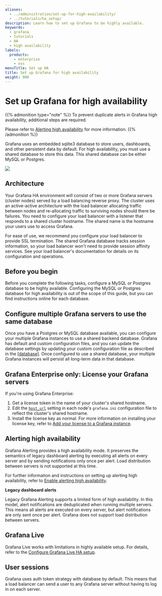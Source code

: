 ```yaml
---
aliases:
  - ../administration/set-up-for-high-availability/
  - ../tutorials/ha_setup/
description: Learn how to set up Grafana to be highly available.
keywords:
  - grafana
  - tutorials
  - HA
  - high availability
labels:
  products:
    - enterprise
    - oss
menuTitle: Set up HA
title: Set up Grafana for high availability
weight: 900
---
```


# Set up Grafana for high availability

{{% admonition type="note" %}}
To prevent duplicate alerts in Grafana high availability, additional steps are required.

Please refer to [Alerting high availability](#alerting-high-availability) for more information.
{{% /admonition %}}

Grafana uses an embedded sqlite3 database to store users, dashboards, and other persistent data by default. For high availability, you must use a shared database to store this data. This shared database can be either MySQL or Postgres.

<div class="text-center">
  <img src="/static/img/docs/tutorials/grafana-high-availability.png"  max-width= "800px" class="center" />
</div>

## Architecture

Your Grafana HA environment will consist of two or more Grafana servers (cluster nodes) served by a load balancing reverse proxy. The cluster uses an active-active architecture with the load balancer allocating traffic between nodes and re-allocating traffic to surviving nodes should there be failures. You need to configure your load balancer with a listener that responds to a shared cluster hostname. The shared name is the hostname your users use to access Grafana.

For ease of use, we recommend you configure your load balancer to provide SSL termination. The shared Grafana database tracks session information, so your load balancer won't need to provide session affinity services. See your load balancer's documentation for details on its configuration and operations.

## Before you begin

Before you complete the following tasks, configure a MySQL or Postgres database to be highly available. Configuring the MySQL or Postgres database for high availability is out of the scope of this guide, but you can find instructions online for each database.

## Configure multiple Grafana servers to use the same database

Once you have a Postgres or MySQL database available, you can configure your multiple Grafana instances to use a shared backend database. Grafana has default and custom configuration files, and you can update the database settings by updating your custom configuration file as described in the [[database]](../configure-grafana/#database). Once configured to use a shared database, your multiple Grafana instances will persist all long-term data in that database.

## Grafana Enterprise only: License your Grafana servers

If you're using Grafana Enterprise:

1. Get a license token in the name of your cluster's shared hostname.
1. Edit the [`host_url`](https://grafana.com/docs/grafana/<GRAFANA_VERSION>/setup-grafana/configure-grafana/#root_url) setting in each node's `grafana.ini` configuration file to reflect the cluster's shared hostname.
1. Install the license key as normal. For more information on installing your license key, refer to [Add your license to a Grafana instance](https://grafana.com/docs/grafana/<GRAFANA_VERSION>/administration/enterprise-licensing/#step-2-add-your-license-to-a-grafana-instance).

## Alerting high availability

Grafana Alerting provides a high availability mode. It preserves the semantics of legacy dashboard alerting by executing all alerts on every server and by sending notifications only once per alert. Load distribution between servers is not supported at this time.

For further information and instructions on setting up alerting high availability, refer to [Enable alerting high availability](../../alerting/set-up/configure-high-availability/).

**Legacy dashboard alerts**

Legacy Grafana Alerting supports a limited form of high availability. In this model, alert notifications are deduplicated when running multiple servers. This means all alerts are executed on every server, but alert notifications are only sent once per alert. Grafana does not support load distribution between servers.

## Grafana Live

Grafana Live works with limitations in highly available setup. For details, refer to the [Configure Grafana Live HA setup](../set-up-grafana-live/#configure-grafana-live-ha-setup).

## User sessions

Grafana uses auth token strategy with database by default. This means that a load balancer can send a user to any Grafana server without having to log in on each server.
